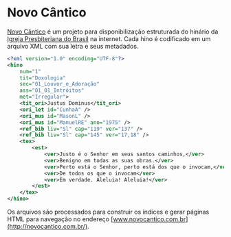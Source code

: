 # Novo Cântico

[Novo Cântico](http://novocantico.com.br/) é um projeto para disponibilização estruturada do hinário da [Igreja Presbiteriana do Brasil](https://ipb.org.br/) na internet. Cada hino é codificado em um arquivo XML com sua letra e seus metadados.

```xml
<?xml version="1.0" encoding="UTF-8"?>
<hino
    num="1"
    tit="Doxologia"
    sec="01_Louvor_e_Adoração"
    ass="01_01_Intróitos"
    met="Irregular">
    <tit_ori>Justus Dominus</tit_ori>
    <ori_let id="CunhaA" />
    <ori_mus id="MasonL" />
    <ori_mus id="ManuelRE" ano="1975" />
    <ref_bib liv="Sl" cap="119" ver="137" />
    <ref_bib liv="Sl" cap="145" ver="17,18" />
    <tex>
        <est>
            <ver>Justo é o Senhor em seus santos caminhos,</ver>
            <ver>Benigno em todas as suas obras.</ver>
            <ver>Perto está o Senhor, perto está dos que o invocam,</ver>
            <ver>De todos os que o invocam</ver>
            <ver>Em verdade. Aleluia! Aleluia!</ver>
        </est>
    </tex>
</hino>
```

Os arquivos são processados para construir os índices e gerar páginas HTML para navegação no endereço [www.novocantico.com.br](http://novocantico.com.br/).
